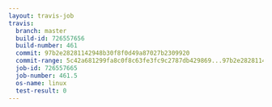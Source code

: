 ```yaml
---
layout: travis-job
travis:
  branch: master
  build-id: 726557656
  build-number: 461
  commit: 97b2e28281142948b30f8f0d49a87027b2309920
  commit-range: 5c42a681299fa8c0f8c63fe3fc9c2787db429869...97b2e28281142948b30f8f0d49a87027b2309920
  job-id: 726557665
  job-number: 461.5
  os-name: linux
  test-result: 0
---
```

